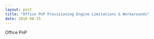 ```yaml
---
layout: post
title: "Office PnP Provisioning Engine Limitations & Workarounds"
date: 2016-08-15
---
```

Office PnP